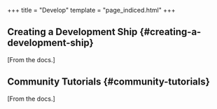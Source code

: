 +++
title = "Develop"
template = "page_indiced.html"
+++

## Creating a Development Ship {#creating-a-development-ship}

[From the docs.]

## Community Tutorials {#community-tutorials}

[From the docs.]